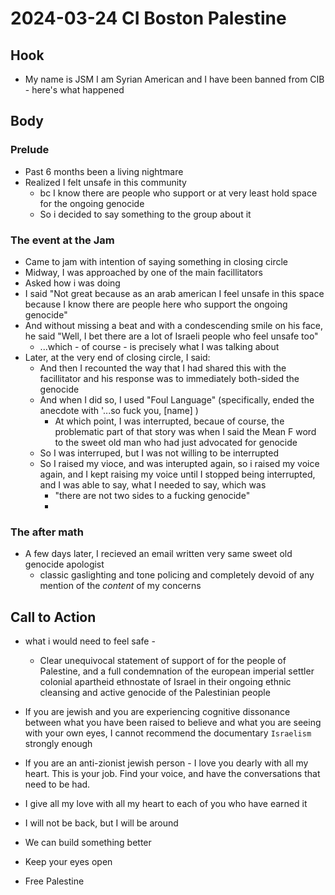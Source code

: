 # 2024-03-24 CI Boston Palestine 

## Hook
- My name is JSM I am Syrian American and I have been banned from CIB - here's what happened

## Body 
### Prelude
- Past 6 months been a living nightmare
- Realized I felt unsafe in this community
  - bc I know there are people who support or at very least hold space for the ongoing genocide
  - So i decided to say something to the group about it
### The event at the Jam 
- Came to jam with intention of saying something in closing circle
- Midway, I was approached by one of the main facillitators
- Asked how i was doing
- I said "Not great because as an arab american I feel unsafe in this space because I know there are people here who support the ongoing genocide"
- And without missing a beat and with a condescending smile on his face, he said "Well, I bet there are a lot of Israeli people who feel unsafe too"
  - ...which -  of course - is precisely what I was talking about
- Later, at the very end of closing circle, I said: 
  - And then I recounted the way that I had shared this with the facillitator and his response was to immediately both-sided the genocide
  - And when I did so, I used "Foul Language" (specifically, ended the anecdote with '...so fuck you, [name] )
    - At which point, I was interrupted, becaue of course, the problematic part of that story was when I said the Mean F word to the sweet old man who had just advocated for genocide
  - So I was interruped, but I was not willing to be interrupted 
  - So I raised my vioce, and was interupted again, so i raised my voice again, and I kept raising my voice until I stopped being interrupted, and I was able to say, what I needed to say, which was
    - "there are not two sides to a fucking genocide"
    - 
### The after math
- A few days later, I recieved an email written very same sweet old genocide apologist 
  - classic gaslighting and tone policing and completely devoid of any mention of the *content* of my concerns

## Call to Action
- what i would need to feel safe - 
  - Clear unequivocal statement of support of for the people of Palestine, and a full condemnation of the european imperial settler colonial apartheid ethnostate of Israel in their ongoing ethnic cleansing and active genocide of the Palestinian people
  
- If you are jewish and you are experiencing cognitive dissonance between what you have been raised to believe and what you are seeing with your own eyes, I cannot recommend the documentary `Israelism` strongly enough
- If you are an anti-zionist jewish person - I love you dearly with all my heart. This is your job. Find your voice, and have the conversations that need to be had.

- I give all my love with all my heart to each of you who have earned it
- I will not be back, but I will be around
- We can build something better
- Keep your eyes open 

- Free Palestine

